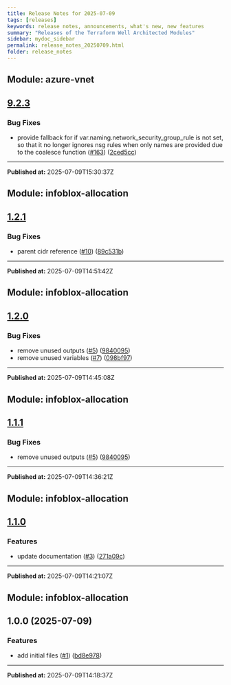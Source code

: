 ```yaml
---
title: Release Notes for 2025-07-09
tags: [releases]
keywords: release notes, announcements, what's new, new features
summary: "Releases of the Terraform Well Architected Modules"
sidebar: mydoc_sidebar
permalink: release_notes_20250709.html
folder: release_notes
---
```


## Module: azure-vnet
## [9.2.3](https://github.com/CloudNationHQ/terraform-azure-vnet/releases/tag/v9.2.3)


### Bug Fixes

* provide fallback for if var.naming.network_security_group_rule is not set, so that it no longer ignores nsg rules when only names are provided due to the coalesce function ([#163](https://github.com/CloudNationHQ/terraform-azure-vnet/issues/163)) ([2ced5cc](https://github.com/CloudNationHQ/terraform-azure-vnet/commit/2ced5cc581e01c7e76f527502d76f41f29141ec4))

---

**Published at:** 2025-07-09T15:30:37Z

## Module: infoblox-allocation
## [1.2.1](https://github.com/CloudNationHQ/terraform-infoblox-allocation/releases/tag/v1.2.1)


### Bug Fixes

* parent cidr reference ([#10](https://github.com/CloudNationHQ/terraform-infoblox-allocation/issues/10)) ([89c531b](https://github.com/CloudNationHQ/terraform-infoblox-allocation/commit/89c531b1417191b6964a52ebd219473acc2c7ff0))

---

**Published at:** 2025-07-09T14:51:42Z

## Module: infoblox-allocation
## [1.2.0](https://github.com/CloudNationHQ/terraform-infoblox-allocation/releases/tag/v1.2.0)

### Bug Fixes

* remove unused outputs ([#5](https://github.com/CloudNationHQ/terraform-infoblox-allocation/issues/5)) ([9840095](https://github.com/CloudNationHQ/terraform-infoblox-allocation/commit/9840095a6e0486838b403cfcd17b970ecd76e2df))
* remove unused variables ([#7](https://github.com/CloudNationHQ/terraform-infoblox-allocation/issues/7)) ([098bf97](https://github.com/CloudNationHQ/terraform-infoblox-allocation/commit/098bf97fc995d7dd30bd9975a5c3157621188946))

---

**Published at:** 2025-07-09T14:45:08Z

## Module: infoblox-allocation
## [1.1.1](https://github.com/CloudNationHQ/terraform-infoblox-allocation/releases/tag/v1.1.1)


### Bug Fixes

* remove unused outputs ([#5](https://github.com/CloudNationHQ/terraform-infoblox-allocation/issues/5)) ([9840095](https://github.com/CloudNationHQ/terraform-infoblox-allocation/commit/9840095a6e0486838b403cfcd17b970ecd76e2df))

---

**Published at:** 2025-07-09T14:36:21Z

## Module: infoblox-allocation
## [1.1.0](https://github.com/CloudNationHQ/terraform-infoblox-allocation/releases/tag/v1.1.0)


### Features

* update documentation ([#3](https://github.com/CloudNationHQ/terraform-infoblox-allocation/issues/3)) ([271a09c](https://github.com/CloudNationHQ/terraform-infoblox-allocation/commit/271a09c48541b99050919309cbc340023369c291))

---

**Published at:** 2025-07-09T14:21:07Z

## Module: infoblox-allocation
## 1.0.0 (2025-07-09)


### Features

* add initial files ([#1](https://github.com/CloudNationHQ/terraform-infoblox-allocation/releases/tag/v1.0.0)) ([bd8e978](https://github.com/CloudNationHQ/terraform-infoblox-allocation/commit/bd8e978c401f79bfad13d4432e6722d2c9dda8a5))

---

**Published at:** 2025-07-09T14:18:37Z

